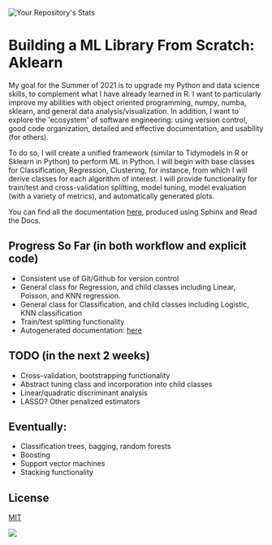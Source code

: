 
![Your Repository's Stats](https://github-readme-stats.vercel.app/api?username=akprasadan&show_icons=true)

# Building a ML Library From Scratch: Aklearn

My goal for the Summer of 2021 is to upgrade my Python and data science skills, to complement what I have already learned in R. I want to particularly improve my abilities with object oriented programming, numpy, numba, sklearn, and general data analysis/visualization. In addition, I want to explore the 'ecosystem' of software engineering: using version control, good code organization, detailed and effective documentation, and usability (for others).

To do so, I will create a unified framework (similar to Tidymodels in R or Sklearn in Python) to perform ML in Python. I will begin with base classes for Classification, Regression, Clustering, for instance, from which I will derive classes for each algorithm of interest. I will provide functionality for train/test and cross-validation splitting, model tuning, model evaluation (with a variety of metrics), and automatically generated plots.

You can find all the documentation [here](https://akprasadan.github.io/Summer2021ML/index.html), produced using Sphinx and Read the Docs.

## Progress So Far (in both workflow and explicit code)

- Consistent use of Git/Github for version control
- General class for Regression, and child classes including Linear, Poisson, and KNN regression.
- General class for Classification, and child classes including Logistic, KNN classification
- Train/test splitting functionality
- Autogenerated documentation: [here](https://akprasadan.github.io/Summer2021ML/index.html)


## TODO (in the next 2 weeks)

- Cross-validation, bootstrapping functionality
- Abstract tuning class and incorporation into child classes
- Linear/quadratic discriminant analysis
- LASSO? Other penalized estimators

## Eventually:
- Classification trees, bagging, random forests
- Boosting
- Support vector machines
- Stacking functionality

## License
[MIT](https://choosealicense.com/licenses/mit/)

![](https://github.com/akprasadan/aklearn/workflows/Project%20Tests/badge.svg)

